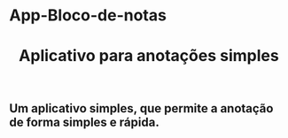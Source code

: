 # App-Bloco-de-notas
<center><h1>Aplicativo para anotações simples</h1></center><br>
<h2>Um aplicativo simples, que permite a anotação de forma simples e rápida.</h2>
